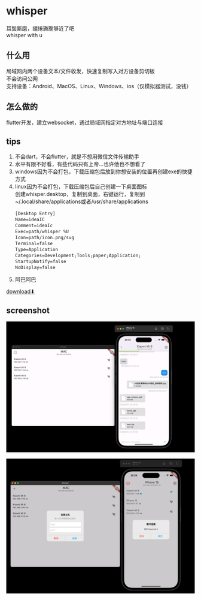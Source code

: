 # whisper

耳鬓厮磨，缱绻旖旎够近了吧  
whisper with u

## 什么用
局域网内两个设备文本/文件收发，快速复制写入对方设备剪切板  
不会访问公网  
支持设备：Android、MacOS、Linux、Windows、ios（仅模拟器测试，没钱）

## 怎么做的
flutter开发，建立websocket，通过局域网指定对方地址与端口连接

## tips
1. 不会dart，不会flutter，就是不想用微信文件传输助手  
2. 水平有限不好看，有些代码只有上帝...也许他也不想看了
3. windows因为不会打包，下载压缩包后放到你想安装的位置再创建exe的快捷方式  
4. linux因为不会打包，下载压缩包后自己创建一下桌面图标  
   创建whisper.desktop，复制到桌面，右键运行，复制到~/.local/share/applications或者/usr/share/applications  
    ```shell
    [Desktop Entry]
    Name=ideaIC  
    Comment=ideaIc
    Exec=path/whisper %U
    Icon=path/icon.png/svg
    Terminal=false
    Type=Application
    Categories=Development;Tools;paper;Application;
    StartupNotify=false
    NoDisplay=false
    ```
5. 阿巴阿巴  

[download⬇](https://github.com/lawnvi/whisper/releases)


## screenshot
![](https://github.com/lawnvi/whisper/blob/dev/.github/image/img_1.png)  
  
![](https://github.com/lawnvi/whisper/blob/dev/.github/image/img.png)